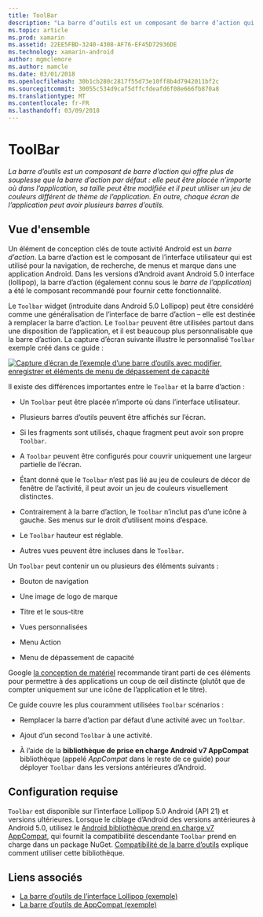 ```yaml
---
title: ToolBar
description: "La barre d’outils est un composant de barre d’action qui offre plus de souplesse que la barre d’action par défaut : elle peut être placée n’importe où dans l’application, sa taille peut être modifiée et il peut utiliser un jeu de couleurs différent de thème de l’application. En outre, chaque écran de l’application peut avoir plusieurs barres d’outils."
ms.topic: article
ms.prod: xamarin
ms.assetid: 22EE5FBD-3240-4308-AF76-EF45D72936DE
ms.technology: xamarin-android
author: mgmclemore
ms.author: mamcle
ms.date: 03/01/2018
ms.openlocfilehash: 30b1cb280c2817f55d73e10ff8b4d7942011bf2c
ms.sourcegitcommit: 30055c534d9caf5dffcfdeafd6f08e666fb870a8
ms.translationtype: MT
ms.contentlocale: fr-FR
ms.lasthandoff: 03/09/2018
---
```

# <a name="toolbar"></a>ToolBar

_La barre d’outils est un composant de barre d’action qui offre plus de souplesse que la barre d’action par défaut : elle peut être placée n’importe où dans l’application, sa taille peut être modifiée et il peut utiliser un jeu de couleurs différent de thème de l’application. En outre, chaque écran de l’application peut avoir plusieurs barres d’outils._

 
## <a name="overview"></a>Vue d'ensemble

Un élément de conception clés de toute activité Android est un *barre d’action*. La barre d’action est le composant de l’interface utilisateur qui est utilisé pour la navigation, de recherche, de menus et marque dans une application Android. Dans les versions d’Android avant Android 5.0 interface (lollipop), la barre d’action (également connu sous le *barre de l’application*) a été le composant recommandé pour fournir cette fonctionnalité. 

Le `Toolbar` widget (introduite dans Android 5.0 Lollipop) peut être considéré comme une généralisation de l’interface de barre d’action &ndash; elle est destinée à remplacer la barre d’action. Le `Toolbar` peuvent être utilisées partout dans une disposition de l’application, et il est beaucoup plus personnalisable que la barre d’action. La capture d’écran suivante illustre le personnalisé `Toolbar` exemple créé dans ce guide : 

[![Capture d’écran de l’exemple d’une barre d’outils avec modifier, enregistrer et éléments de menu de dépassement de capacité](images/01-toolbar-sml.png)](images/01-toolbar.png#lightbox)

Il existe des différences importantes entre le `Toolbar` et la barre d’action : 

-   Un `Toolbar` peut être placée n’importe où dans l’interface utilisateur.

-   Plusieurs barres d’outils peuvent être affichés sur l’écran.

-   Si les fragments sont utilisés, chaque fragment peut avoir son propre `Toolbar`. 

-   A `Toolbar` peuvent être configurés pour couvrir uniquement une largeur partielle de l’écran. 

-   Étant donné que le `Toolbar` n’est pas lié au jeu de couleurs de décor de fenêtre de l’activité, il peut avoir un jeu de couleurs visuellement distinctes. 

-   Contrairement à la barre d’action, le `Toolbar` n’inclut pas d’une icône à gauche. Ses menus sur le droit d’utilisent moins d’espace. 

-   Le `Toolbar` hauteur est réglable. 

-   Autres vues peuvent être incluses dans le `Toolbar`. 

Un `Toolbar` peut contenir un ou plusieurs des éléments suivants : 

-   Bouton de navigation

-   Une image de logo de marque

-   Titre et le sous-titre

-   Vues personnalisées

-   Menu Action

-   Menu de dépassement de capacité

Google [la conception de matériel](https://material.google.com/) recommande tirant parti de ces éléments pour permettre à des applications un coup de œil distincte (plutôt que de compter uniquement sur une icône de l’application et le titre). 

Ce guide couvre les plus couramment utilisées `Toolbar` scénarios :

-   Remplacer la barre d’action par défaut d’une activité avec un `Toolbar`. 

-   Ajout d’un second `Toolbar` à une activité.

-   À l’aide de la **bibliothèque de prise en charge Android v7 AppCompat** bibliothèque (appelé *AppCompat* dans le reste de ce guide) pour déployer `Toolbar` dans les versions antérieures d’Android. 

 
 
## <a name="requirements"></a>Configuration requise

`Toolbar` est disponible sur l’interface Lollipop 5.0 Android (API 21) et versions ultérieures. Lorsque le ciblage d’Android des versions antérieures à Android 5.0, utilisez le [Android bibliothèque prend en charge v7 AppCompat](https://www.nuget.org/packages/Xamarin.Android.Support.v7.AppCompat/), qui fournit la compatibilité descendante `Toolbar` prend en charge dans un package NuGet. 
[Compatibilité de la barre d’outils](~/android/user-interface/controls/tool-bar/toolbar-compatibility.md) explique comment utiliser cette bibliothèque. 




## <a name="related-links"></a>Liens associés

- [La barre d’outils de l’interface Lollipop (exemple)](https://developer.xamarin.com/samples/monodroid/android5.0/Toolbar/)
- [La barre d’outils de AppCompat (exemple)](https://developer.xamarin.com/samples/monodroid/Supportv7/AppCompat/Toolbar/)
